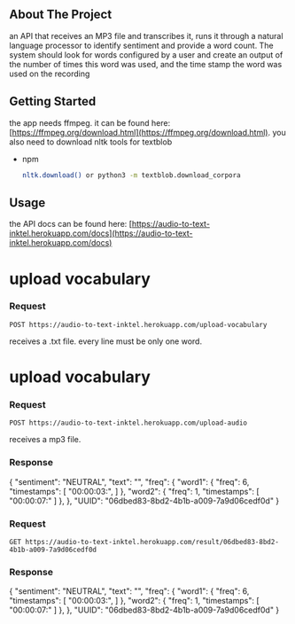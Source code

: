 ## About The Project
an API that receives an MP3 file and transcribes it, runs it through a natural language processor to identify sentiment and provide a word count. The system should look for words configured by a user and create an output of the number of times this word was used, and the time stamp the word was used on the recording


## Getting Started

the app needs ffmpeg. it can be found here: [https://ffmpeg.org/download.html](https://ffmpeg.org/download.html).
you also need to download nltk tools for textblob
* npm
  ```sh
  nltk.download() or python3 -m textblob.download_corpora
  ```
## Usage

the API docs can be found here: [https://audio-to-text-inktel.herokuapp.com/docs](https://audio-to-text-inktel.herokuapp.com/docs)

# upload vocabulary

### Request

`POST https://audio-to-text-inktel.herokuapp.com/upload-vocabulary`
 
 receives a .txt file. every line must be only one word.
 
 # upload vocabulary

### Request

`POST https://audio-to-text-inktel.herokuapp.com/upload-audio`
 
 receives a mp3 file.
 
 ### Response
 {
    "sentiment": "NEUTRAL",
    "text": "",
    "freq": {
        "word1": {
            "freq": 6,
            "timestamps": [
                "00:00:03:",
            ]
        },
        "word2": {
            "freq": 1,
            "timestamps": [
                "00:00:07:"
            ]
        },
    },
    "UUID": "06dbed83-8bd2-4b1b-a009-7a9d06cedf0d"
}


### Request

`GET https://audio-to-text-inktel.herokuapp.com/result/06dbed83-8bd2-4b1b-a009-7a9d06cedf0d`
 
  ### Response
 {
    "sentiment": "NEUTRAL",
    "text": "",
    "freq": {
        "word1": {
            "freq": 6,
            "timestamps": [
                "00:00:03:",
            ]
        },
        "word2": {
            "freq": 1,
            "timestamps": [
                "00:00:07:"
            ]
        },
    },
    "UUID": "06dbed83-8bd2-4b1b-a009-7a9d06cedf0d"
}
